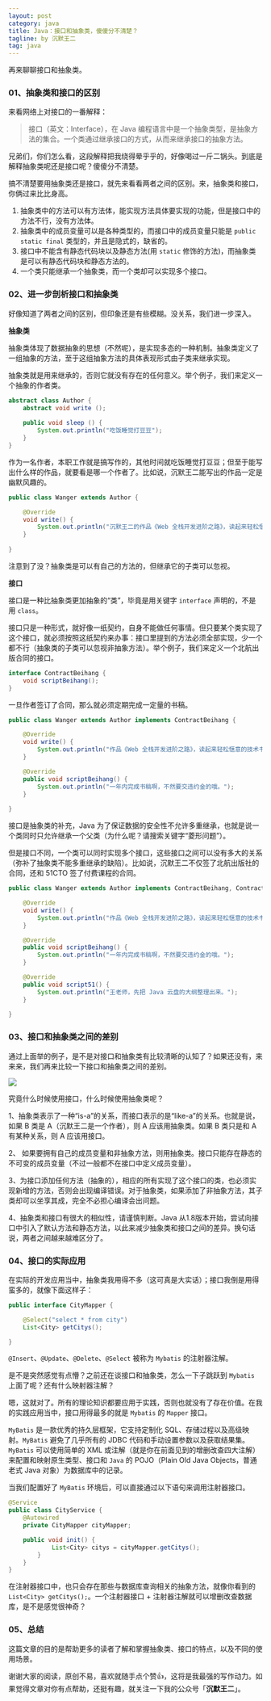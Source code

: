 ```yaml
---
layout: post
category: java
title: Java：接口和抽象类，傻傻分不清楚？
tagline: by 沉默王二
tag: java
---
```


再来聊聊接口和抽象类。

<!--more-->

### 01、抽象类和接口的区别

来看网络上对接口的一番解释：

>接口（英文：Interface），在 Java 编程语言中是一个抽象类型，是抽象方法的集合。一个类通过继承接口的方式，从而来继承接口的抽象方法。

兄弟们，你们怎么看，这段解释把我绕得晕乎乎的，好像喝过一斤二锅头。到底是解释抽象类呢还是接口呢？傻傻分不清楚。

搞不清楚要用抽象类还是接口，就先来看看两者之间的区别。来，抽象类和接口，你俩过来比比身高。

1. 抽象类中的方法可以有方法体，能实现方法具体要实现的功能，但是接口中的方法不行，没有方法体。
2. 抽象类中的成员变量可以是各种类型的，而接口中的成员变量只能是 `public static final` 类型的，并且是隐式的，缺省的。
3. 接口中不能含有静态代码块以及静态方法(用 `static` 修饰的方法)，而抽象类是可以有静态代码块和静态方法的。
4. 一个类只能继承一个抽象类，而一个类却可以实现多个接口。

### 02、进一步剖析接口和抽象类

好像知道了两者之间的区别，但印象还是有些模糊。没关系，我们进一步深入。

**抽象类**

抽象类体现了数据抽象的思想（不然呢），是实现多态的一种机制。抽象类定义了一组抽象的方法，至于这组抽象方法的具体表现形式由子类来继承实现。

抽象类就是用来继承的，否则它就没有存在的任何意义。举个例子，我们来定义一个抽象的作者类。

```java
abstract class Author {
	abstract void write ();
	
	public void sleep () {
		System.out.println("吃饭睡觉打豆豆");
	}
}
```

作为一名作者，本职工作就是搞写作的，其他时间就吃饭睡觉打豆豆；但至于能写出什么样的作品，就要看是哪一个作者了。比如说，沉默王二能写出的作品一定是幽默风趣的。

```java
public class Wanger extends Author {

	@Override
	void write() {
		System.out.println("沉默王二的作品《Web 全栈开发进阶之路》，读起来轻松惬意");
	}
	
}
```

注意到了没？抽象类是可以有自己的方法的，但继承它的子类可以忽视。

**接口**

接口是一种比抽象类更加抽象的“类”，毕竟是用关键字 `interface` 声明的，不是用 `class`。

接口只是一种形式，就好像一纸契约，自身不能做任何事情。但只要某个类实现了这个接口，就必须按照这纸契约来办事：接口里提到的方法必须全部实现，少一个都不行（抽象类的子类可以忽视非抽象方法）。举个例子，我们来定义一个北航出版合同的接口。

```java
interface ContractBeihang {
	void scriptBeihang();
}
```

一旦作者签订了合同，那么就必须定期完成一定量的书稿。

```java
public class Wanger extends Author implements ContractBeihang {

	@Override
	void write() {
		System.out.println("作品《Web 全栈开发进阶之路》，读起来轻松惬意的技术书");
	}

	@Override
	public void scriptBeihang() {
		System.out.println("一年内完成书稿啊，不然要交违约金的哦。");
	}
	
}
```

接口是抽象类的补充，Java 为了保证数据的安全性不允许多重继承，也就是说一个类同时只允许继承一个父类（为什么呢？请搜索关键字“菱形问题”）。

但是接口不同，一个类可以同时实现多个接口，这些接口之间可以没有多大的关系（弥补了抽象类不能多重继承的缺陷）。比如说，沉默王二不仅签了北航出版社的合同，还和 51CTO 签了付费课程的合同。

```java
public class Wanger extends Author implements ContractBeihang, Contract51 {

	@Override
	void write() {
		System.out.println("作品《Web 全栈开发进阶之路》，读起来轻松惬意的技术书");
	}

	@Override
	public void scriptBeihang() {
		System.out.println("一年内完成书稿啊，不然要交违约金的哦。");
	}

	@Override
	public void script51() {
		System.out.println("王老师，先把 Java 云盘的大纲整理出来。");
	}
	
}
```

### 03、接口和抽象类之间的差别

通过上面举的例子，是不是对接口和抽象类有比较清晰的认知了？如果还没有，来来来，我们再来比较一下接口和抽象类之间的差别。

![](http://www.itwanger.com/assets/images/2019/11/java-interface-abstract-1.png)

究竟什么时候使用接口，什么时候使用抽象类呢？

1、抽象类表示了一种“is-a”的关系，而接口表示的是“like-a”的关系。也就是说，如果 B 类是 A（沉默王二是一个作者），则 A 应该用抽象类。如果 B 类只是和 A 有某种关系，则 A 应该用接口。

2、 如果要拥有自己的成员变量和非抽象方法，则用抽象类。接口只能存在静态的不可变的成员变量（不过一般都不在接口中定义成员变量）。

3、为接口添加任何方法（抽象的），相应的所有实现了这个接口的类，也必须实现新增的方法，否则会出现编译错误。对于抽象类，如果添加了非抽象方法，其子类却可以坐享其成，完全不必担心编译会出问题。

4、抽象类和接口有很大的相似性，请谨慎判断。Java 从1.8版本开始，尝试向接口中引入了默认方法和静态方法，以此来减少抽象类和接口之间的差异。换句话说，两者之间越来越难区分了。

### 04、接口的实际应用

在实际的开发应用当中，抽象类我用得不多（这可真是大实话）；接口我倒是用得蛮多的，就像下面这样子：

```java
public interface CityMapper {

	@Select("select * from city")
	List<City> getCitys();

}
```


`@Insert`、`@Update`、`@Delete`、`@Select` 被称为 `Mybatis` 的注射器注解。

是不是突然感觉有点懵？之前还在谈接口和抽象类，怎么一下子跳跃到 `Mybatis` 上面了呢？还有什么映射器注解？

嗯，这就对了。所有的理论知识都要应用于实践，否则也就没有了存在价值。在我的实践应用当中，接口用得最多的就是 `Mybatis` 的 `Mapper` 接口。

`MyBatis` 是一款优秀的持久层框架，它支持定制化 SQL、存储过程以及高级映射。`MyBatis` 避免了几乎所有的 JDBC 代码和手动设置参数以及获取结果集。`MyBatis` 可以使用简单的 XML 或注解（就是你在前面见到的增删改查四大注解）来配置和映射原生类型、接口和 `Java` 的 POJO（Plain Old Java Objects，普通老式 Java 对象）为数据库中的记录。

当我们配置好了 `MyBatis` 环境后，可以直接通过以下语句来调用注射器接口。

```java
@Service
public class CityService {
	@Autowired
	private CityMapper cityMapper;

	public void init() {
			List<City> citys = cityMapper.getCitys();
		}
	}
}
```

在注射器接口中，也只会存在那些与数据库查询相关的抽象方法，就像你看到的 `List<City> getCitys();`。一个注射器接口 + 注射器注解就可以增删改查数据库，是不是感觉很神奇？

### 05、总结

这篇文章的目的是帮助更多的读者了解和掌握抽象类、接口的特点，以及不同的使用场景。

谢谢大家的阅读，原创不易，喜欢就随手点个赞👍，这将是我最强的写作动力。如果觉得文章对你有点帮助，还挺有趣，就关注一下我的公众号「**沉默王二**」。